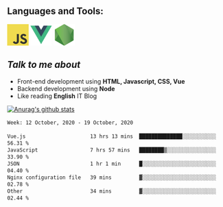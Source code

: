 ## **Languages and Tools:**      
<code><img height="50" src="https://raw.githubusercontent.com/github/explore/80688e429a7d4ef2fca1e82350fe8e3517d3494d/topics/javascript/javascript.png"></code>
<code><img height="50"  src="https://raw.githubusercontent.com/github/explore/80688e429a7d4ef2fca1e82350fe8e3517d3494d/topics/vue/vue.png"></code>
<code><img height="50"  src="https://raw.githubusercontent.com/github/explore/80688e429a7d4ef2fca1e82350fe8e3517d3494d/topics/nodejs/nodejs.png"></code>

## *Talk to me about*
- Front-end development using **HTML, Javascript, CSS, Vue**
- Backend development using **Node**
- Like reading **English** IT Blog    

[![Anurag's github stats](https://github-readme-stats.vercel.app/api?username=qdi5)](https://github.com/anuraghazra/github-readme-stats)    

<!--START_SECTION:waka-->
```text
Week: 12 October, 2020 - 19 October, 2020

Vue.js                     13 hrs 13 mins  ██████████████░░░░░░░░░░░   56.31 % 
JavaScript                 7 hrs 57 mins   ████████▒░░░░░░░░░░░░░░░░   33.90 % 
JSON                       1 hr 1 min      █░░░░░░░░░░░░░░░░░░░░░░░░   04.40 % 
Nginx configuration file   39 mins         ▓░░░░░░░░░░░░░░░░░░░░░░░░   02.78 % 
Other                      34 mins         ▓░░░░░░░░░░░░░░░░░░░░░░░░   02.44 % 
```
<!--END_SECTION:waka-->
